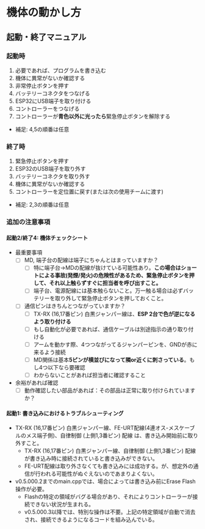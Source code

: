 # 機体の動かし方

## 起動・終了マニュアル
### 起動時
1. 必要であれば、プログラムを書き込む
2. 機体に異常がないか確認する
3. 非常停止ボタンを押す
4. バッテリーコネクタをつなげる
5. ESP32にUSB端子を取り付ける
6. コントローラーをつなげる
7. コントローラーが**青色以外に光ったら**緊急停止ボタンを解除する
- 補足: 4,5の順番は任意
### 終了時
1. 緊急停止ボタンを押す
2. ESP32のUSB端子を取り外す
3. バッテリーコネクタを取り外す
4. 機体に異常がないか確認する
5. コントローラーを定位置に戻す(または次の使用チームに渡す)
- 補足: 2,3の順番は任意
### 追加の注意事項
#### 起動2/終了4: 機体チェックシート
- 最重要事項
  - [ ] MD, 端子台の配線は端子にちゃんとはまっていますか？
    - [ ] 特に端子台->MDの配線が抜けている可能性あり。**この場合はショートによる事故(発煙/発火)の危険性があるため、緊急停止ボタンを押して、それ以上触らずすぐに担当者を呼び出すこと。**
    - [ ] 端子台、電源配線には基本触らないこと。万一触る場合は必ずバッテリーを取り外して緊急停止ボタンを押しておくこと。
  - [ ] 通信ピンはきちんとつながっていますか？
    - [ ] TX-RX (16,17番ピン) 白黒ジャンパー線は、**ESP 2台で色が逆になるよう取り付ける**
    - [ ] もし自動化が必要であれば、通信ケーブルは別途指示の通り取り付ける
    - [ ] アームを動かす際、4つつながってるジャンパーピンを、GNDが赤に来るよう接続
    - [ ] MD関係は基本**5ピンが横並びになって隣or近くに刺さっている**。もし4つ以下なら要確認
    - [ ] わからないことがあれば担当者に確認すること
- 余裕があれば確認
  - [ ] 動作確認したい部品があれば：その部品は正常に取り付けられていますか？
#### 起動1: 書き込みにおけるトラブルシューティング
- TX-RX (16,17番ピン) 白黒ジャンパー線、FE-URT配線(4連オス-メスケーブルのメス端子側)、自律制御 (上側1,3番ピン) 配線 は、書き込み開始前に取り外すこと。
  - TX-RX (16,17番ピン) 白黒ジャンパー線、自律制御 (上側1,3番ピン) 配線が書き込み時に接続されていると書き込みができない。
  - FE-URT配線は取り外さなくても書き込みには成功する。が、想定外の通信が行われる可能性がぬぐえないのであまりよくない。
- v0.5.000.2までのmain.cppでは、場合によっては書き込み前にErase Flash操作が必要。
  - Flashの特定の領域がバグる場合があり、それによりコントローラーが接続できない状況が生まれる。
  - v0.5.000.3以降では、特別な操作は不要。上記の特定領域が自動で消去され、接続できるようになるコードを組み込んでいる。
